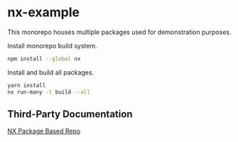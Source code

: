 # nx-example

This monorepo houses multiple packages used for demonstration purposes.

Install monorepo build system.

```bash
npm install --global nx
```

Install and build all packages.

```bash
yarn install
nx run-many -t build --all
```

## Third-Party Documentation

[NX Package Based Repo](https://nx.dev/getting-started/tutorials/package-based-repo-tutorial)
